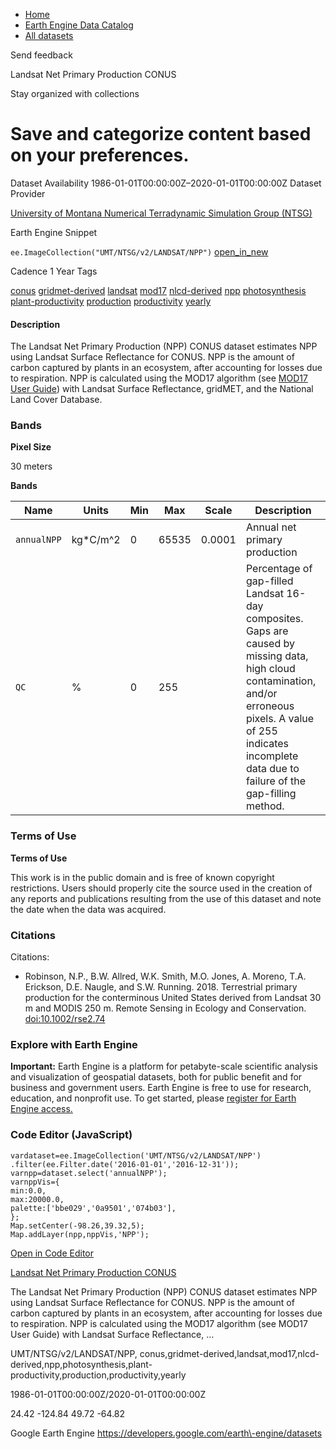 



* [Home](https://developers.google.com/)
* [Earth Engine Data Catalog](https://developers.google.com/earth-engine/datasets)
* [All datasets](https://developers.google.com/earth-engine/datasets/catalog)





 
 
 Send feedback
 
 

Landsat Net Primary Production CONUS


 
 Stay organized with collections
 

 
 Save and categorize content based on your preferences.
======================================================================================================================================








Dataset Availability
1986\-01\-01T00:00:00Z–2020\-01\-01T00:00:00Z
Dataset Provider


[University of Montana Numerical Terradynamic Simulation Group (NTSG)](https://www.ntsg.umt.edu/project/landsat/landsat-productivity.php)



Earth Engine Snippet


`ee.ImageCollection("UMT/NTSG/v2/LANDSAT/NPP")` 
[open\_in\_new](https://code.earthengine.google.com/?scriptPath=Examples:Datasets/UMT/UMT_NTSG_v2_LANDSAT_NPP)





Cadence
1 Year
Tags


[conus](/earth-engine/datasets/tags/conus)
[gridmet\-derived](/earth-engine/datasets/tags/gridmet-derived)
[landsat](/earth-engine/datasets/tags/landsat)
[mod17](/earth-engine/datasets/tags/mod17)
[nlcd\-derived](/earth-engine/datasets/tags/nlcd-derived)
[npp](/earth-engine/datasets/tags/npp)
[photosynthesis](/earth-engine/datasets/tags/photosynthesis)
[plant\-productivity](/earth-engine/datasets/tags/plant-productivity)
[production](/earth-engine/datasets/tags/production)
[productivity](/earth-engine/datasets/tags/productivity)
[yearly](/earth-engine/datasets/tags/yearly)








#### Description



The Landsat Net Primary Production (NPP) CONUS dataset estimates NPP using
Landsat Surface Reflectance for CONUS. NPP is the amount of
carbon captured by plants in an ecosystem, after accounting for losses due to
respiration. NPP is calculated using the MOD17 algorithm (see [MOD17 User
Guide](https://www.ntsg.umt.edu/files/modis/MOD17UsersGuide2015_v3.pdf)) with
Landsat Surface Reflectance, gridMET, and the National Land Cover Database.





### Bands



**Pixel Size**
  
30 meters



**Bands**




| Name | Units | Min | Max | Scale | Description |
| --- | --- | --- | --- | --- | --- |
| `annualNPP` | kg\*C/m^2 | 0 | 65535 | 0\.0001 | Annual net primary production |
| `QC` | % | 0 | 255 |  | Percentage of gap\-filled Landsat 16\-day composites. Gaps are caused by missing data, high cloud contamination, and/or erroneous pixels. A value of 255 indicates incomplete data due to failure of the gap\-filling method. |




### Terms of Use


**Terms of Use**


This work is in the public domain and is free of known copyright
restrictions. Users should properly cite the source used in the creation of
any reports and publications resulting from the use of this dataset and note
the date when the data was acquired.




### Citations



Citations:
* Robinson, N.P., B.W. Allred, W.K. Smith, M.O. Jones, A. Moreno, T.A.
Erickson, D.E. Naugle, and S.W. Running. 2018\. Terrestrial primary
production for the conterminous United States derived from Landsat 30 m and
MODIS 250 m. Remote Sensing in Ecology and Conservation.
[doi:10\.1002/rse2\.74](https://doi.org/10.1002/rse2.74)





### Explore with Earth Engine


**Important:** 
 Earth Engine is a platform for petabyte\-scale scientific analysis and visualization of
 geospatial datasets, both for public benefit and for business and government users.
 Earth Engine is free to use for research, education, and nonprofit use. To get started, please
 [register for Earth Engine access.](https://console.cloud.google.com/earth-engine)



### Code Editor (JavaScript)



```
vardataset=ee.ImageCollection('UMT/NTSG/v2/LANDSAT/NPP')
.filter(ee.Filter.date('2016-01-01','2016-12-31'));
varnpp=dataset.select('annualNPP');
varnppVis={
min:0.0,
max:20000.0,
palette:['bbe029','0a9501','074b03'],
};
Map.setCenter(-98.26,39.32,5);
Map.addLayer(npp,nppVis,'NPP');
```



[Open in Code Editor](https://code.earthengine.google.com/?scriptPath=Examples:Datasets/UMT/UMT_NTSG_v2_LANDSAT_NPP)


[Landsat Net Primary Production CONUS](/earth-engine/datasets/catalog/UMT_NTSG_v2_LANDSAT_NPP)

The Landsat Net Primary Production (NPP) CONUS dataset estimates NPP using Landsat Surface Reflectance for CONUS. NPP is the amount of carbon captured by plants in an ecosystem, after accounting for losses due to respiration. NPP is calculated using the MOD17 algorithm (see MOD17 User Guide) with Landsat Surface Reflectance, …

 UMT/NTSG/v2/LANDSAT/NPP,
 conus,gridmet\-derived,landsat,mod17,nlcd\-derived,npp,photosynthesis,plant\-productivity,production,productivity,yearly

1986\-01\-01T00:00:00Z/2020\-01\-01T00:00:00Z



 24\.42 \-124\.84 49\.72 \-64\.82
 



Google Earth Engine
https://developers.google.com/earth\-engine/datasets








